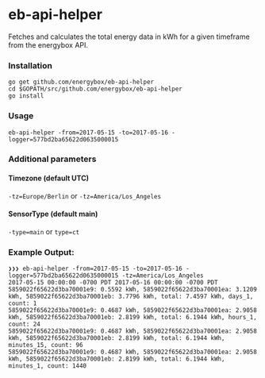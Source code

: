 # eb-api-helper

Fetches and calculates the total energy data in kWh for a given timeframe from the energybox API.

### Installation

```
go get github.com/energybox/eb-api-helper
cd $GOPATH/src/github.com/energybox/eb-api-helper
go install
```

### Usage

`eb-api-helper -from=2017-05-15 -to=2017-05-16 -logger=577bd2ba65622d0635000015`

### Additional parameters

#### Timezone (default UTC)
`-tz=Europe/Berlin` or `-tz=America/Los_Angeles`

#### SensorType (default main)
`-type=main` or `type=ct`

### Example Output:

```
❯❯❯ eb-api-helper -from=2017-05-15 -to=2017-05-16 -logger=577bd2ba65622d0635000015 -tz=America/Los_Angeles
2017-05-15 00:00:00 -0700 PDT 2017-05-16 00:00:00 -0700 PDT
5859022f65622d3ba70001e9: 0.5592 kWh, 5859022f65622d3ba70001ea: 3.1209 kWh, 5859022f65622d3ba70001eb: 3.7796 kWh, total: 7.4597 kWh, days_1, count: 1
5859022f65622d3ba70001e9: 0.4687 kWh, 5859022f65622d3ba70001ea: 2.9058 kWh, 5859022f65622d3ba70001eb: 2.8199 kWh, total: 6.1944 kWh, hours_1, count: 24
5859022f65622d3ba70001e9: 0.4687 kWh, 5859022f65622d3ba70001ea: 2.9058 kWh, 5859022f65622d3ba70001eb: 2.8199 kWh, total: 6.1944 kWh, minutes_15, count: 96
5859022f65622d3ba70001e9: 0.4687 kWh, 5859022f65622d3ba70001ea: 2.9058 kWh, 5859022f65622d3ba70001eb: 2.8199 kWh, total: 6.1944 kWh, minutes_1, count: 1440
```
